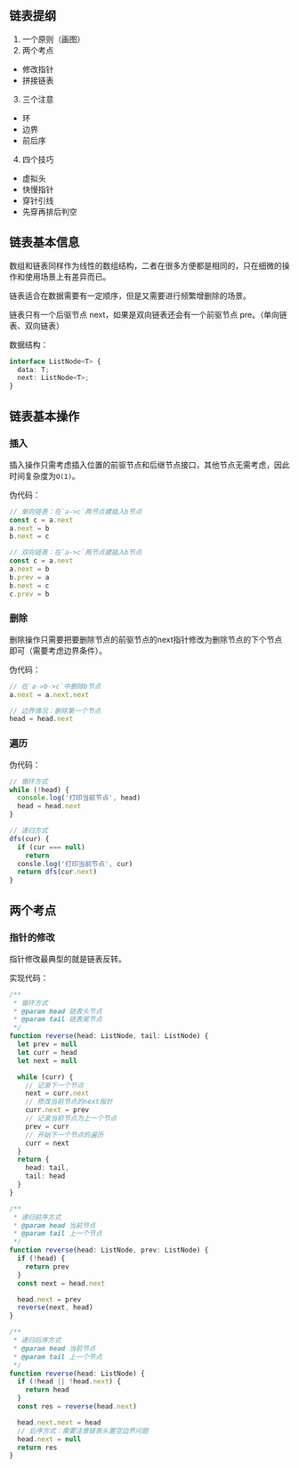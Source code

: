 ## 链表提纲

1. 一个原则（画图）
2. 两个考点
  - 修改指针
  - 拼接链表
3. 三个注意
  - 环
  - 边界
  - 前后序
4. 四个技巧
  - 虚拟头
  - 快慢指针
  - 穿针引线
  - 先穿再排后判空

## 链表基本信息

数组和链表同样作为线性的数组结构，二者在很多方便都是相同的，只在细微的操作和使用场景上有差异而已。

链表适合在数据需要有一定顺序，但是又需要进行频繁增删除的场景。

链表只有一个后驱节点 next，如果是双向链表还会有一个前驱节点 pre。（单向链表、双向链表）

数据结构：

```ts
interface ListNode<T> {
  data: T;
  next: ListNode<T>;
}
```

## 链表基本操作

### 插入

插入操作只需考虑插入位置的前驱节点和后继节点接口，其他节点无需考虑，因此时间复杂度为`O(1)`。

伪代码：

```js
// 单向链表：在`a->c`两节点建插入b节点
const c = a.next
a.next = b
b.next = c

// 双向链表：在`a->c`两节点建插入b节点
const c = a.next
a.next = b
b.prev = a
b.next = c
c.prev = b
```

### 删除

删除操作只需要把要删除节点的前驱节点的next指针修改为删除节点的下个节点即可（需要考虑边界条件）。

伪代码：

```js
// 在`a->b->c`中删除b节点
a.next = a.next.next

// 边界情况：删除第一个节点
head = head.next
```

### 遍历

伪代码：

```js
// 循环方式
while (!head) {
  console.log('打印当前节点', head)
  head = head.next
}

// 递归方式
dfs(cur) {
  if (cur === null) 
    return
  consle.log('打印当前节点', cur)
  return dfs(cur.next)
}
```

## 两个考点

### 指针的修改

指针修改最典型的就是链表反转。

实现代码：

```ts
/**
 * 循环方式
 * @param head 链表头节点
 * @param tail 链表尾节点
 */
function reverse(head: ListNode, tail: ListNode) {
  let prev = null
  let curr = head
  let next = null

  while (curr) {
    // 记录下一个节点
    next = curr.next
    // 修改当前节点的next指针
    curr.next = prev
    // 记录当前节点为上一个节点
    prev = curr
    // 开始下一个节点的遍历
    curr = next
  }
  return {
    head: tail,
    tail: head
  }
}

/**
 * 递归前序方式
 * @param head 当前节点
 * @param tail 上一个节点
 */
function reverse(head: ListNode, prev: ListNode) {
  if (!head) {
    return prev
  }
  const next = head.next

  head.next = prev
  reverse(next, head)
}

/**
 * 递归后序方式
 * @param head 当前节点
 * @param tail 上一个节点
 */
function reverse(head: ListNode) {
  if (!head || !head.next) {
    return head
  }
  const res = reverse(head.next)

  head.next.next = head
  // 后序方式：需要注意链表头置空边界问题
  head.next = null
  return res
}
```

